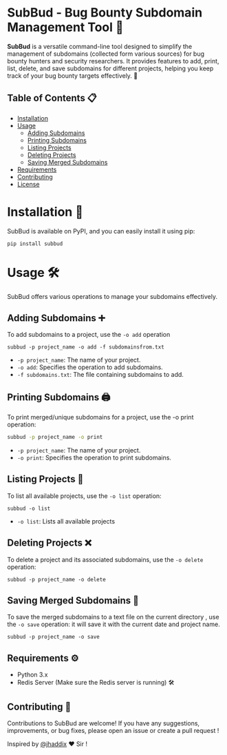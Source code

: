 # SubBud - Bug Bounty Subdomain Management Tool 🐞

**SubBud** is a versatile command-line tool designed to simplify the management of subdomains (collected form various sources) for bug bounty hunters and security researchers. It provides features to add, print, list, delete, and save subdomains for different projects, helping you keep track of your bug bounty targets effectively. 🎯

## Table of Contents 📋

- [Installation](#installation)
- [Usage](#usage)
  - [Adding Subdomains](#adding-subdomains)
  - [Printing Subdomains](#printing-subdomains)
  - [Listing Projects](#listing-projects)
  - [Deleting Projects](#deleting-projects)
  - [Saving Merged Subdomains](#saving-merged-subdomains)
- [Requirements](#requirements)
- [Contributing](#contributing)
- [License](#license)

# Installation 🚀 <a name="installation"></a>

SubBud is available on PyPI, and you can easily install it using pip:

```bash
pip install subbud
```
# Usage 🛠️ <a name="usage"></a>
SubBud offers various operations to manage your subdomains effectively.

## Adding Subdomains ➕<a name="adding-subdomains"></a>

To add subdomains to a project, use the `-o add` operation

```
subbud -p project_name -o add -f subdomainsfrom.txt
```
- `-p project_name`: The name of your project.
- `-o add`: Specifies the operation to add subdomains.
- `-f subdomains.txt`: The file containing subdomains to add.
## Printing Subdomains 🖨️ <a name="printing-subdomains"></a>
To print merged/unique subdomains for a project, use the -o print operation:
```bash
subbud -p project_name -o print
```
- `-p project_name`: The name of your project.
- `-o print`: Specifies the operation to print subdomains.

## Listing Projects 📃<a name="listing-projects"></a>

To list all available projects, use the `-o list` operation:
```
subbud -o list

```
- `-o list`: Lists all available projects

## Deleting Projects ❌<a name="deleting-projects"></a>
To delete a project and its associated subdomains, use the `-o delete `operation:

```
subbud -p project_name -o delete
```
## Saving Merged Subdomains 💾<a name="saving-merged-subdomains"></a>

To save the merged subdomains to a text file on the current directory , use the `-o save` operation: 
it will save it with the current date and project name.


```
subbud -p project_name -o save
```
## Requirements ⚙️<a name="requirements"></a>

- Python 3.x
- Redis Server (Make sure the Redis server is running) 🛠️

## Contributing 🤝<a name="contributing"></a>
Contributions to SubBud are welcome! If you have any suggestions, improvements, or bug fixes, please open an issue or create a pull request !

Inspired by [@jhaddix](https://github.com/jhaddix) ❤️ Sir !

